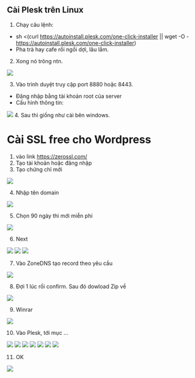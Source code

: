 ## Cài Plesk trên Linux
1. Chạy câu lệnh:
- sh <(curl https://autoinstall.plesk.com/one-click-installer || wget -O - https://autoinstall.plesk.com/one-click-installer)
- Pha trà hay cafe rồi ngồi dợi, lâu lắm.
2. Xong nó trông ntn.

<img src="image/1.PNG">

3. Vào trình duyệt truy cập port 8880 hoặc 8443.
- Đăng nhập bằng tài khoản root của server
- Cấu hình thông tin:
 
 <img src="image/2.PNG">
4. Sau thì giống như cài bên windows.

# Cài SSL free cho Wordpress 
1. vào link https://zerossl.com/
2. Tạo tài khoản hoặc đăng nhập
3. Tạo chứng chỉ mới

<img src="image/11.PNG">

4. Nhập tên domain

<img src="image/12.PNG">

5. Chọn 90 ngày thì mới miễn phí

<img src="image/13.PNG">

6. Next

<img src="image/14.PNG">


<img src="image/15.PNG">
<img src="image/16.PNG">

7. Vào ZoneDNS tạo record theo yêu cầu

<img src="image/17.PNG">

8. Đợi 1 lúc rồi confirm. Sau đó dowload Zip về

<img src="image/18.PNG">

9. Winrar

<img src="image/19.PNG">

10. Vào Plesk, tới mục ...

<img src="image/25.PNG">
<img src="image/26.PNG">
<img src="image/27.PNG">
<img src="image/28.PNG">
<img src="image/29.PNG">
<img src="image/30.PNG">
<img src="image/31.PNG">


11. OK 

<img src="image/32.PNG">
